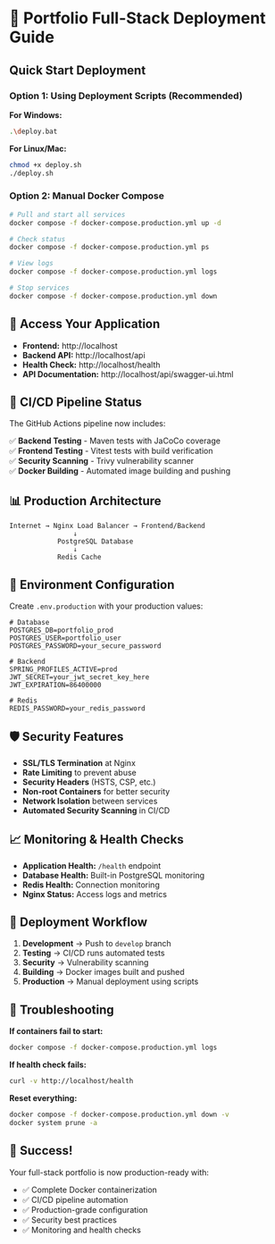 # 🚀 Portfolio Full-Stack Deployment Guide

## Quick Start Deployment

### Option 1: Using Deployment Scripts (Recommended)

**For Windows:**
```bash
.\deploy.bat
```

**For Linux/Mac:**
```bash
chmod +x deploy.sh
./deploy.sh
```

### Option 2: Manual Docker Compose

```bash
# Pull and start all services
docker compose -f docker-compose.production.yml up -d

# Check status
docker compose -f docker-compose.production.yml ps

# View logs
docker compose -f docker-compose.production.yml logs

# Stop services
docker compose -f docker-compose.production.yml down
```

## 🔗 Access Your Application

- **Frontend:** http://localhost
- **Backend API:** http://localhost/api
- **Health Check:** http://localhost/health
- **API Documentation:** http://localhost/api/swagger-ui.html

## 🎯 CI/CD Pipeline Status

The GitHub Actions pipeline now includes:

✅ **Backend Testing** - Maven tests with JaCoCo coverage  
✅ **Frontend Testing** - Vitest tests with build verification  
✅ **Security Scanning** - Trivy vulnerability scanner  
✅ **Docker Building** - Automated image building and pushing  

## 📊 Production Architecture

```
Internet → Nginx Load Balancer → Frontend/Backend
                ↓
            PostgreSQL Database
                ↓
            Redis Cache
```

## 🔧 Environment Configuration

Create `.env.production` with your production values:

```env
# Database
POSTGRES_DB=portfolio_prod
POSTGRES_USER=portfolio_user
POSTGRES_PASSWORD=your_secure_password

# Backend
SPRING_PROFILES_ACTIVE=prod
JWT_SECRET=your_jwt_secret_key_here
JWT_EXPIRATION=86400000

# Redis
REDIS_PASSWORD=your_redis_password
```

## 🛡️ Security Features

- **SSL/TLS Termination** at Nginx
- **Rate Limiting** to prevent abuse
- **Security Headers** (HSTS, CSP, etc.)
- **Non-root Containers** for better security
- **Network Isolation** between services
- **Automated Security Scanning** in CI/CD

## 📈 Monitoring & Health Checks

- **Application Health:** `/health` endpoint
- **Database Health:** Built-in PostgreSQL monitoring
- **Redis Health:** Connection monitoring
- **Nginx Status:** Access logs and metrics

## 🔄 Deployment Workflow

1. **Development** → Push to `develop` branch
2. **Testing** → CI/CD runs automated tests
3. **Security** → Vulnerability scanning
4. **Building** → Docker images built and pushed
5. **Production** → Manual deployment using scripts

## 🚨 Troubleshooting

**If containers fail to start:**
```bash
docker compose -f docker-compose.production.yml logs
```

**If health check fails:**
```bash
curl -v http://localhost/health
```

**Reset everything:**
```bash
docker compose -f docker-compose.production.yml down -v
docker system prune -a
```

## 🎉 Success!

Your full-stack portfolio is now production-ready with:
- ✅ Complete Docker containerization
- ✅ CI/CD pipeline automation
- ✅ Production-grade configuration
- ✅ Security best practices
- ✅ Monitoring and health checks
